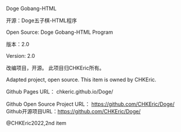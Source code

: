 Doge Gobang-HTML

开源：Doge五子棋-HTML程序

Open Source: Doge Gobang-HTML Program

版本：2.0

Version: 2.0

改编项目，开源。 此项目归CHKEric所有。

Adapted project, open source. This item is owned by CHKEric.

Github Pages URL： chkeric.github.io/Doge/

Github Open Source Project URL： https://github.com/CHKEric/Doge/  
Github开源项目URL：https://github.com/CHKEric/Doge/

@CHKEric2022,2nd item
